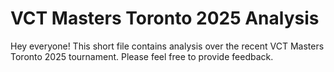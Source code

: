 # VCT Masters Toronto 2025 Analysis
Hey everyone! This short file contains analysis over the recent VCT Masters Toronto 2025 tournament. Please feel free to provide feedback.
